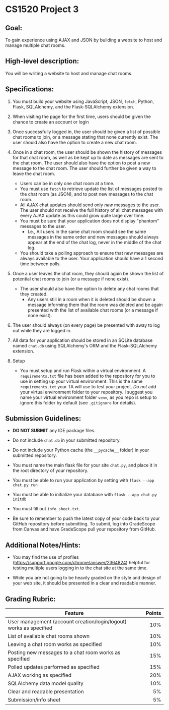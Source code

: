 # CS1520 Project 3

## Goal:
To gain experience using AJAX and JSON by building a website to host and manage
multiple chat rooms.

## High-level description:
You will be writing a website to host and manage chat rooms.

## Specifications:
1. You must build your website using JavaScript, JSON, `fetch`, Python, Flask,
	SQLAlchemy, and the Flask-SQLAlchemy extension.

1. When visiting the page for the first time, users should be given the chance
	to create an account or login

1. Once successfully logged in, the user should be given a list of possible
	chat rooms to join, or a message stating that none currently exist.  The
	user should also have the option to create a new chat room.

1. Once in a chat room, the user should be shown the history of messages for
	that chat room, as well as be kept up to date as messages are sent to the
	chat room. The user should also have the option to post a new message to
	the chat room. The user should further be given a way to leave the chat
	room.

	* Users can be in only one chat room at a time.
	* You must use `fetch` to retrieve update the list of messages posted to the
	  chat room (as JSON), and to post new messages to the chat room.
	* All AJAX chat updates should send only *new* messages to the user.  The
	  user should not receive the full history of all chat messages with every AJAX
	  update as this could grow quite large over time.
	* You must be sure that your application does not display "phantom"
	  messages to the user.
		* I.e., All users in the same chat room should see the same messages in
		  the same order and new messages should always appear at the end of
		  the chat log, never in the middle of the chat log.
	* You should take a polling approach to ensure that new messages are always
	  available to the user. Your application should have a 1 second time
	  between polls.

1. Once a user leaves the chat room, they should again be shown the list of
	potential chat rooms to join (or a message if none exist).

	* The user should also have the option to delete any chat rooms that they
	  created.
		* Any users still in a room when it is deleted should be shown a
		  message informing them that the room was deleted and be again
		  presented with the list of available chat rooms (or a message if none
		  exist).
		  
1. The user should always (on every page) be presented with away to log out
	while they are logged in.

1. All data for your application should be stored in an SQLite database named
	`chat.db` using SQLAlchemy's ORM and the Flask-SQLAlchemy extension.

1. Setup
	* You must setup and run Flask within a virtual environment. A
		`requirements.txt` file has been added to the repository for you to use
		in setting up your virtual environment. This is the same
		`requirements.txt` your TA will use to test your project. *Do not* add
		your virtual environment folder to your repository. I suggest you
		name your virtual environment folder `venv`, as you repo is setup
		to ignore this folder by default (see `.gitignore` for details).

## Submission Guidelines:
* **DO NOT SUBMIT** any IDE package files.

* Do not include `chat.db` in your submitted repository.

* Do not include your Python cache (the `__pycache__` folder) in your submitted
	repository.

* You must name the main flask file for your site `chat.py`, and place it in
  the root directory of your repository.

* You must be able to run your application by setting with `flask --app chat.py run`

* You must be able to initialize your database with `flask --app chat.py initdb`

* You must fill out `info_sheet.txt`.

* Be sure to remember to push the latest copy of your code back to your GitHub
	repository before submitting. To submit, log into GradeScope from Canvas and
	have GradeScope pull your repository from GitHub.

## Additional Notes/Hints:
* You may find the use of profiles
	(https://support.google.com/chrome/answer/2364824) helpful for testing
	multiple users logging in to the chat site at the same time.

* While you are not going to be heavily graded on the style and design of your
	web site, it should be presented in a clear and readable manner.

## Grading Rubric:
| Feature | Points
| ------- | ------:
| User management (account creation/login/logout) works as specified | 10%
| List of available chat rooms shown | 10%
| Leaving a chat room works as specified | 10%
| Posting new messages to a chat room works as specified | 15%
| Polled updates performed as specified | 15%
| AJAX working as specified | 20%
| SQLAlchemy data model quality | 10%
| Clear and readable presentation | 5%
| Submission/info sheet | 5%
